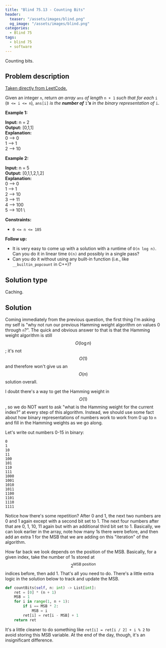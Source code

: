 ```yaml
---
title: "Blind 75.13 - Counting Bits"
header:
  teaser: "/assets/images/blind.png"
  og_image: "/assets/images/blind.png"
categories: 
  - Blind 75
tags:
  - blind 75
  - software
---
```


Counting bits.

## Problem description

[Taken directly from LeetCode.](https://leetcode.com/problems/counting-bits/)

Given an integer `n`, return _an array_ `ans` _of length_ `n + 1` _such that for each_ `i` (`0 <= i <= n`)_,_ `ans[i]` _is the **number of**_ `1`_**'s** in the binary representation of_ `i`.

**Example 1:**

**Input:** n = 2 \
**Output:** \[0,1,1\] \
**Explanation:** \
0 --> 0 \
1 --> 1 \
2 --> 10

**Example 2:**

**Input:** n = 5 \
**Output:** \[0,1,1,2,1,2\] \
**Explanation:** \
0 --> 0 \
1 --> 1 \
2 --> 10 \
3 --> 11 \
4 --> 100 \
5 --> 101 \

**Constraints:**

*   `0 <= n <= 105`

**Follow up:**

*   It is very easy to come up with a solution with a runtime of `O(n log n)`. Can you do it in linear time `O(n)` and possibly in a single pass?
*   Can you do it without using any built-in function (i.e., like `__builtin_popcount` in C++)?

## Solution type

Caching.

## Solution

Coming immediately from the previous question, the first thing I'm asking my self is "why not run our previous Hamming weight algorithm on values 0 through `n`?". The quick and obvious answer to that is that the Hamming weight algorithm is still $$O(\log n)$$; it's not $$O(1)$$ and therefore won't give us an $$O(n)$$ solution overall.

I doubt there's a way to get the Hamming weight in $$O(1)$$, so we do NOT want to ask "what is the Hamming weight for the current index?" at every step of this algorithm. Instead, we should use some fact about how binary representations of numbers work to work from 0 up to `n` and fill in the Hamming weights as we go along.

Let's write out numbers 0-15 in binary:

```
0
1
10
11
100
101
110
111
1000
1001
1010
1011
1100
1101
1110
1111
```

Notice how there's some repetition? After 0 and 1, the next two numbers are 0 and 1 again except with a second bit set to 1. The next four numbers after that are 0, 1, 10, 11 again but with an additional third bit set to 1. Basically, we can look earlier in the array, note how many 1s there were before, and then add an extra 1 for the MSB that we are adding on this "iteration" of the algorithm.

How far back we look depends on the position of the MSB. Basically, for a given index, take the number of 1s stored at $$2^{\textrm{MSB position}}$$ indices before, then add 1. That's all you need to do. There's a little extra logic in the solution below to track and update the MSB.

```python
def countBits(self, n: int) -> List[int]:
    ret = [0] * (n + 1)
    MSB = 1
    for i in range(1, n + 1):
        if i == MSB * 2:
            MSB = i
        ret[i] = ret[i - MSB] + 1
    return ret
```

It's a little cleaner to do something like `ret[i] = ret[i / 2] + i % 2` to avoid storing this MSB variable. At the end of the day, though, it's an insignificant difference.
